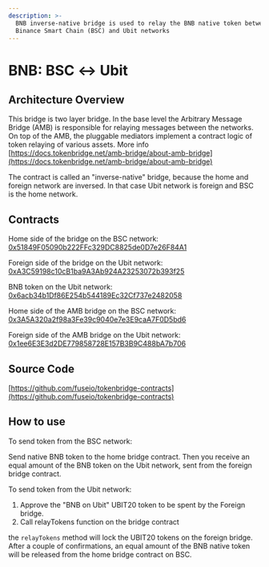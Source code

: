 ```yaml
---
description: >-
  BNB inverse-native bridge is used to relay the BNB native token between
  Binance Smart Chain (BSC) and Ubit networks
---
```


# BNB: BSC ↔ Ubit

## Architecture Overview <a id="architecture-overview"></a>

This bridge is two layer bridge. In the base level the Arbitrary Message Bridge \(AMB\) is responsible for relaying messages between the networks. On top of the AMB, the pluggable mediators implement a contract logic of token relaying of various assets. More info [https://docs.tokenbridge.net/amb-bridge/about-amb-bridge](https://docs.tokenbridge.net/amb-bridge/about-amb-bridge)​‌

The contract is called an "inverse-native" bridge, because the home and foreign network are inversed. In that case Ubit network is foreign and BSC is the home network.‌

## Contracts <a id="contracts"></a>

Home side of the bridge on the BSC network: [0x51849F05090b222FFc329DC8825de0D7e26F84A1](https://bscscan.com/address/0x51849F05090b222FFc329DC8825de0D7e26F84A1)​‌

Foreign side of the bridge on the Ubit network: [0xA3C59198c10cB1ba9A3Ab924A23253072b393f25](https://ubitscan.com/address/0xA3C59198c10cB1ba9A3Ab924A23253072b393f25)​‌

BNB token on the Ubit network: [0x6acb34b1Df86E254b544189Ec32Cf737e2482058](https://ubitscan.com/address/0x6acb34b1Df86E254b544189Ec32Cf737e2482058/transactions)​‌

Home side of the AMB bridge on the BSC network: [0x3A5A320a2f98a3Fe39c9040e7e3E9caA7F0D5bd6](https://bscscan.com/address/0x3A5A320a2f98a3Fe39c9040e7e3E9caA7F0D5bd6)​‌

Foreign side of the AMB bridge on the Ubit network: [0x1ee6E3E3d2DE779858728E157B3B9C488bA7b706](https://ubitscan.com/address/0x1ee6E3E3d2DE779858728E157B3B9C488bA7b706)​‌

## Source Code <a id="source-code"></a>

‌​[https://github.com/fuseio/tokenbridge-contracts](https://github.com/fuseio/tokenbridge-contracts)​‌

## How to use <a id="how-to-use"></a>

To send token from the BSC network:‌

Send native BNB token to the home bridge contract. Then you receive an equal amount of the BNB token on the Ubit network, sent from the foreign bridge contract.‌

To send token from the Ubit network:‌

1. Approve the "BNB on Ubit" UBIT20 token to be spent by the Foreign bridge.
2. Call relayTokens function on the bridge contract

the `relayTokens` method will lock the UBIT20 tokens on the foreign bridge. After a couple of confirmations, an equal amount of the BNB native token will be released from the home bridge contract on BSC.

#### ​ <a id="undefined"></a>

[  
](https://app.gitbook.com/@fuse-1/s/fuse-dev-docs/~/drafts/-MdkekktVnuRGEokLu71/bridges/bridges/eth-fuse-erc20-bridge/@merged)

